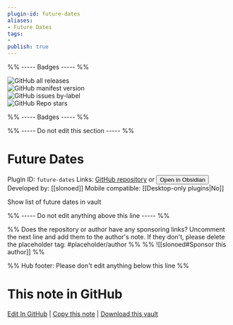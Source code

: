 ```yaml
---
plugin-id: future-dates
aliases:
- Future Dates
tags: 
- 
publish: true
---
```


%% ----- Badges ----- %%

![GitHub all releases](https://img.shields.io/github/downloads/slonoed/obsidian-future-dates/total?color=573E7A&logo=github&style=for-the-badge)   
![GitHub manifest version](https://img.shields.io/github/manifest-json/v/slonoed/obsidian-future-dates?color=573E7A&logo=github&style=for-the-badge)   
![GitHub issues by-label](https://img.shields.io/github/issues/slonoed/obsidian-future-dates/help%20wanted?color=573E7A&logo=github&style=for-the-badge)   
![GitHub Repo stars](https://img.shields.io/github/stars/slonoed/obsidian-future-dates?color=573E7A&logo=github&style=for-the-badge)

%% ----- Badges ----- %%

%% ----- Do not edit this section ----- %%

# Future Dates

Plugin ID: `future-dates`
Links: [GitHub repository](https://github.com/slonoed/obsidian-future-dates) or [<button id=HH>Open in Obsidian</button>](obsidian://show-plugin?id=future-dates)
Developed by: [[slonoed]]
Mobile compatible: [[Desktop-only plugins|No]]

Show list of future dates in vault

%% ----- Do not edit anything above this line ----- %% 

%% Does the repository or author have any sponsoring links? Uncomment the next line and add them to the author's note. If they don't, please delete the placeholder tag: #placeholder/author %%
%% ![[slonoed#Sponsor this author]] %%

%% Hub footer: Please don't edit anything below this line %%

# This note in GitHub

<span class="git-footer">[Edit In GitHub](https://github.dev/obsidian-community/obsidian-hub/blob/main/02%20-%20Community%20Expansions/02.05%20All%20Community%20Expansions/Plugins/future-dates.md "git-hub-edit-note") | [Copy this note](https://raw.githubusercontent.com/obsidian-community/obsidian-hub/main/02%20-%20Community%20Expansions/02.05%20All%20Community%20Expansions/Plugins/future-dates.md "git-hub-copy-note") | [Download this vault](https://github.com/obsidian-community/obsidian-hub/archive/refs/heads/main.zip "git-hub-download-vault") </span>
